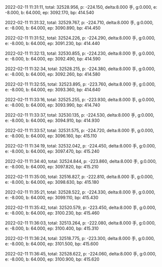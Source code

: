 2022-02-11 11:31:11, total: 32528.956, p: -224.150, delta:8.000 手, g:0.000, e: -8.000, b: 64.000, ep: 3092.170, bp: 414.540

2022-02-11 11:31:32, total: 32529.767, p: -224.710, delta:8.000 手, g:0.000, e: -8.000, b: 64.000, ep: 3090.890, bp: 414.450

2022-02-11 11:31:52, total: 32524.226, p: -224.290, delta:8.000 手, g:0.000, e: -8.000, b: 64.000, ep: 3091.230, bp: 414.440

2022-02-11 11:32:13, total: 32530.855, p: -224.230, delta:8.000 手, g:0.000, e: -8.000, b: 64.000, ep: 3092.490, bp: 414.590

2022-02-11 11:32:34, total: 32528.215, p: -224.380, delta:8.000 手, g:0.000, e: -8.000, b: 64.000, ep: 3092.260, bp: 414.580

2022-02-11 11:32:55, total: 32523.895, p: -223.760, delta:8.000 手, g:0.000, e: -8.000, b: 64.000, ep: 3093.360, bp: 414.640

2022-02-11 11:33:16, total: 32525.255, p: -223.930, delta:8.000 手, g:0.000, e: -8.000, b: 64.000, ep: 3093.990, bp: 414.740

2022-02-11 11:33:37, total: 32530.135, p: -224.530, delta:8.000 手, g:0.000, e: -8.000, b: 64.000, ep: 3094.910, bp: 414.930

2022-02-11 11:33:57, total: 32531.575, p: -224.720, delta:8.000 手, g:0.000, e: -8.000, b: 64.000, ep: 3096.160, bp: 415.110

2022-02-11 11:34:19, total: 32532.042, p: -224.450, delta:8.000 手, g:0.000, e: -8.000, b: 64.000, ep: 3097.470, bp: 415.240

2022-02-11 11:34:40, total: 32524.844, p: -223.860, delta:8.000 手, g:0.000, e: -8.000, b: 64.000, ep: 3097.820, bp: 415.210

2022-02-11 11:35:00, total: 32516.827, p: -222.810, delta:8.000 手, g:0.000, e: -8.000, b: 64.000, ep: 3098.630, bp: 415.180

2022-02-11 11:35:21, total: 32528.522, p: -224.330, delta:8.000 手, g:0.000, e: -8.000, b: 64.000, ep: 3099.110, bp: 415.430

2022-02-11 11:35:42, total: 32520.579, p: -223.450, delta:8.000 手, g:0.000, e: -8.000, b: 64.000, ep: 3100.230, bp: 415.460

2022-02-11 11:36:03, total: 32513.264, p: -222.080, delta:8.000 手, g:0.000, e: -8.000, b: 64.000, ep: 3100.400, bp: 415.310

2022-02-11 11:36:24, total: 32518.775, p: -223.300, delta:8.000 手, g:0.000, e: -8.000, b: 64.000, ep: 3101.500, bp: 415.600

2022-02-11 11:36:45, total: 32528.622, p: -224.060, delta:8.000 手, g:0.000, e: -8.000, b: 64.000, ep: 3100.900, bp: 415.620